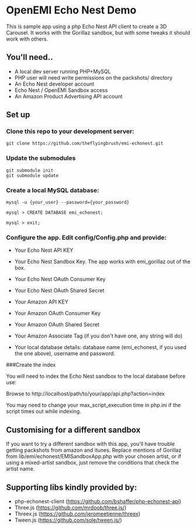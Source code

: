 # OpenEMI Echo Nest Demo

This is sample app using a php Echo Nest API client to create a 3D Carousel. It works with the Gorillaz sandbox, but with some tweaks it should work with others. 

## You'll need..

* A local dev server running PHP+MySQL
* PHP user will need write permissions on the packshots/ directory
* An Echo Nest developer account
* Echo Nest / OpenEMI Sandbox access
* An Amazon Product Advertising API account

## Set up

### Clone this repo to your development server:
	
	git clone https://github.com/theflyingbrush/emi-echonest.git

### Update the submodules

	git submodule init
	git submodule update

### Create a local MySQL database:

	mysql -u {your_user} --password={your_password}

	mysql > CREATE DATABASE emi_echonest;

	mysql > exit;

### Configure the app. Edit config/Config.php and provide:

* Your Echo Nest API KEY
* Your Echo Nest Sandbox Key. The app works with emi_gorillaz out of the box.
* Your Echo Nest OAuth Consumer Key
* Your Echo Nest OAuth Shared Secret

* Your Amazon API KEY
* Your Amazon OAuth Consumer Key
* Your Amazon OAuth Shared Secret
* Your Amazon Associate Tag (if you don't have one, any string will do)

* Your local database details: database name (emi_echonest, if you used the one above), username and password.

###Create the index

You will need to index the Echo Nest sandbox to the local database before use:

Browse to http://localhost/path/to/your/app/api.php?action=index

You may need to change your max_script_execution time in php.ini if the script times out while indexing.

## Customising for a different sandbox

If you want to try a different sandbox with this app, you'll have trouble getting packshots from amazon and itunes. Replace mentions of Gorillaz from lib/emi/echonest/EMISandboxApp.php with your chosen artist, or if using a mixed-artist sandbox, just remove the conditions that check the artist name.

## Supporting libs kindly provided by:

* php-echonest-client (https://github.com/bshaffer/php-echonest-api)
* Three.js (https://github.com/mrdoob/three.js/)
* Threex.js (https://github.com/jeromeetienne/threex)
* Tween.js (https://github.com/sole/tween.js/)